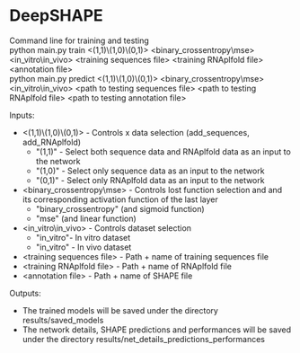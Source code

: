 # DeepSHAPE 
Command line for training and testing<br />
python main.py train \<(1,1)\\(1,0)\\(0,1)\> \<binary_crossentropy\mse\> \<in_vitro\in_vivo\> \<training sequences file\>  \<training RNAplfold file\> \<annotation file\><br />
python main.py predict \<(1,1)\\(1,0)\\(0,1)\> \<binary_crossentropy\mse\> \<in_vitro\in_vivo\> \<path to testing sequences file\>  \<path to testing RNAplfold file\> \<path to testing annotation file\><br />

Inputs:
- \<(1,1)\\(1,0)\\(0,1)\> - Controls x data selection (add_sequences, add_RNAplfold)
  - "(1,1)" - Select both sequence data and RNAplfold data as an input to the network
  - "(1,0)" - Select only sequence data as an input to the network
  - "(0,1)" - Select only RNAplfold data as an input to the network
- \<binary_crossentropy\mse\> - Controls lost function selection and and its corresponding activation function of the last layer
  - "binary_crossentropy" (and sigmoid function)
  - "mse" (and linear function)
- \<in_vitro\in_vivo\> - Controls dataset selection 
  - "in_vitro"- In vitro dataset
  - "in_vitro" - In vivo dataset
- \<training sequences file\> - Path + name of training sequences file
- \<training RNAplfold file\> - Path + name of RNAplfold file
 - \<annotation file\> - Path + name of SHAPE file

Outputs:
- The trained models will be saved under the directory results/saved_models
-  The network details, SHAPE predictions and performances will be saved under the directory results/net_details_predictions_performances
